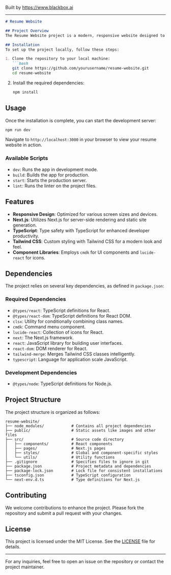 
Built by https://www.blackbox.ai

---

```markdown
# Resume Website

## Project Overview
The Resume Website project is a modern, responsive website designed to showcase a personal resume and portfolio. Built with Next.js, this project leverages React for UI components and Tailwind CSS for styling, providing a seamless and visually appealing user experience.

## Installation
To set up the project locally, follow these steps:

1. Clone the repository to your local machine:
   ```bash
   git clone https://github.com/yourusername/resume-website.git
   cd resume-website
   ```

2. Install the required dependencies:
   ```bash
   npm install
   ```

## Usage
Once the installation is complete, you can start the development server:

```bash
npm run dev
```

Navigate to `http://localhost:3000` in your browser to view your resume website in action.

### Available Scripts
- `dev`: Runs the app in development mode.
- `build`: Builds the app for production.
- `start`: Starts the production server.
- `lint`: Runs the linter on the project files.

## Features
- **Responsive Design**: Optimized for various screen sizes and devices.
- **Next.js**: Utilizes Next.js for server-side rendering and static site generation.
- **TypeScript**: Type safety with TypeScript for enhanced developer productivity.
- **Tailwind CSS**: Custom styling with Tailwind CSS for a modern look and feel.
- **Component Libraries**: Employs `cmdk` for UI components and `lucide-react` for icons.

## Dependencies
The project relies on several key dependencies, as defined in `package.json`:

### Required Dependencies
- `@types/react`: TypeScript definitions for React.
- `@types/react-dom`: TypeScript definitions for React DOM.
- `clsx`: Utility for conditionally combining class names.
- `cmdk`: Command menu component.
- `lucide-react`: Collection of icons for React.
- `next`: The Next.js framework.
- `react`: JavaScript library for building user interfaces.
- `react-dom`: DOM renderer for React.
- `tailwind-merge`: Merges Tailwind CSS classes intelligently.
- `typescript`: Language for application scale JavaScript.

### Development Dependencies
- `@types/node`: TypeScript definitions for Node.js.

## Project Structure
The project structure is organized as follows:

```
resume-website/
├── node_modules/            # Contains all project dependencies
├── public/                  # Static assets like images and other files
├── src/                     # Source code directory
│   ├── components/          # React components
│   ├── pages/               # Next.js pages
│   ├── styles/              # Global and component-specific styles
│   └── utils/               # Utility functions
├── .gitignore               # Specifies files to ignore in git
├── package.json             # Project metadata and dependencies
├── package-lock.json        # Lock file for consistent installations
├── tsconfig.json            # TypeScript configuration
└── next-env.d.ts            # Type definitions for Next.js
```

## Contributing
We welcome contributions to enhance the project. Please fork the repository and submit a pull request with your changes.

## License
This project is licensed under the MIT License. See the [LICENSE](LICENSE) file for details.

---
For any inquiries, feel free to open an issue on the repository or contact the project maintainer.
```